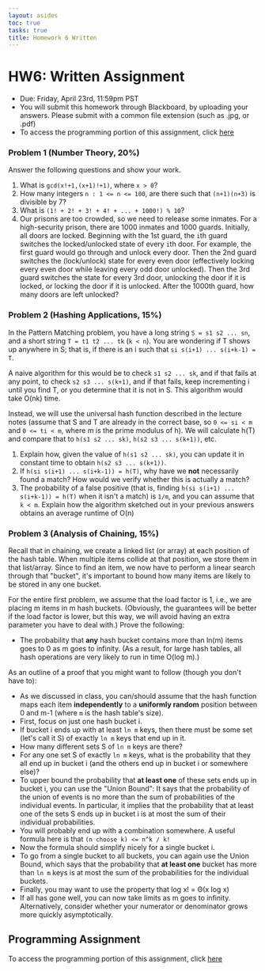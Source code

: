 ```yaml
---
layout: asides
toc: true
tasks: true
title: Homework 6 Written
---
```


# HW6: Written Assignment

+ Due: Friday, April 23rd, 11:59pm PST
+ You will submit this homework through Blackboard, by uploading your answers.  Please submit with a common file extension (such as .jpg, or .pdf)
+ To access the programming portion of this assignment, click [here](./programming/)

### Problem 1 (Number Theory, 20%)

Answer the following questions and show your work.

1. What is `gcd(x!+1,(x+1)!+1)`, where `x > 0`?
3. How many integers `n : 1 <= n <= 100`, are there such that `(n+1)(n+3)` is divisible by 7?
4. What is `(1! + 2! + 3! + 4! + ... + 1000!) % 10`?
5. Our prisons are too crowded, so we need to release some inmates.  For a high-security prison, there are 1000 inmates and 1000 guards.  Initially, all doors are locked.  Beginning with the 1st guard, the `i`th guard switches the locked/unlocked state of every `i`th door. For example, the first guard would go through and unlock every door. Then the 2nd guard switches the (lock/unlock) state for every even door (effectively locking every even door while leaving every odd door unlocked).  Then the 3rd guard switches the state for every 3rd door, unlocking the door if it is locked, or locking the door if it is unlocked. After the 1000th guard, how many doors are left unlocked?

### Problem 2 (Hashing Applications, 15%)

In the Pattern Matching problem, you have a long string `S = s1 s2 ... sn`, and a short string `T = t1 t2 ... tk` (`k < n`).  You are wondering if T shows up anywhere in S; that is, if there is an i such that `si s(i+1) ... s(i+k-1) = T`.  

A naive algorithm for this would be to check `s1 s2 ... sk`, and if that fails at any point, to check `s2 s3 ... s(k+1)`, and if that fails, keep incrementing i until you find T, or you determine that it is not in S.  This algorithm would take O(nk) time.

Instead, we will use the universal hash function described in the lecture notes (assume that S and T are already in the correct base, so `0 <= si < m` and `0 <= ti < m`, where m is the prime modulus of h).  We will calculate h(T) and compare that to `h(s1 s2 ... sk)`, `h(s2 s3 ... s(k+1))`, etc.

1. Explain how, given the value of `h(s1 s2 ... sk)`, you can update it in constant time to obtain `h(s2 s3 ... s(k+1))`.
2. If `h(si s(i+1) ... s(i+k-1)) = h(T)`, why have we **not** necessarily found a match?  How would we verify whether this is actually a match?
3. The probability of a false positive (that is, finding `h(si s(i+1) ... s(i+k-1)) = h(T)` when it isn't a match) is `1/m`, and you can assume that `k < m`.  Explain how the algorithm sketched out in your previous answers obtains an average runtime of O(n) 

### Problem 3 (Analysis of Chaining, 15%)

Recall that in chaining, we create a linked list (or array) at each position of the hash table. When multiple items collide at that position, we store them in that list/array. Since to find an item, we now have to perform a linear search through that "bucket", it's important to bound how many items are likely to be stored in any one bucket. 

For the entire first problem, we assume that the load factor is 1, i.e., we are placing m items in m hash buckets. (Obviously, the guarantees will be better if the load factor is lower, but this way, we will avoid having an extra parameter you have to deal with.) Prove the following:

+ The probability that **any** hash bucket contains more than ln(m) items goes to 0 as m goes to infinity. (As a result, for large hash tables, all hash operations are very likely to run in time O(log m).)

As an outline of a proof that you might want to follow (though you don't have to):

+ As we discussed in class, you can/should assume that the hash function maps each item **independently** to a **uniformly random** position between 0 and m-1 (where `m` is the hash table's size).
+ First, focus on just one hash bucket i.
+ If bucket i ends up with at least `ln m` keys, then there must be some set (let's call it S) of exactly `ln m` keys that end up in it.
+ How many different sets S of `ln m` keys are there?
+ For any one set S of exactly `ln m` keys, what is the probability that they all end up in bucket i (and the others end up in bucket i or somewhere else)?
+ To upper bound the probability that **at least one** of these sets ends up in bucket i, you can use the "Union Bound": It says that the probability of the union of events is no more than the sum of probabilities of the individual events. In particular, it implies that the probability that at least one of the sets S ends up in bucket i is at most the sum of their individual probabilities.
+ You will probably end up with a combination somewhere. A useful formula here is that 
  `(n choose k) <= n^k / k!`
+ Now the formula should simplify nicely for a single bucket i.
+ To go from a single bucket to all buckets, you can again use the Union Bound, which says that the probability that **at least one** bucket has more than `ln m` keys is at most the sum of the probabilities for the individual buckets.
+ Finally, you may want to use the property that log x! =  &Theta;(x log x)
+ If all has gone well, you can now take limits as m goes to infinity.  Alternatively, consider whether your numerator or denominator grows more quickly asymptotically.

## Programming Assignment

To access the programming portion of this assignment, click [here](./programming/)
